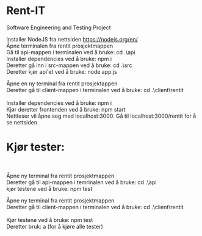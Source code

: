 # Rent-IT
Software Engineering and Testing Project

Installer NodeJS fra nettsiden https://nodejs.org/en/
<br>
Åpne terminalen fra rentit prosjektmappen
<br>
Gå til api-mappen i terminalen ved å bruke: cd .\api
<br>
Installer dependencies ved å bruke: npm i
<br>
Deretter gå inn i src-mappen ved å bruke: cd .\src
<br>
Deretter kjør api'et ved å bruke: node app.js
<br>

Åpne en ny terminal fra rentit prosjektappen
<br>
Deretter gå til client-mappen i terminalen ved å bruke: cd .\client\rentit\
<br>
Installer dependencies ved å bruke: npm i
<br>
Kjør deretter frontenden ved å bruke: npm start
<br>
Nettleser vil åpne seg med localhost:3000. Gå til localhost:3000/rentit for å se nettsiden

# Kjør tester:
<br>

Åpne ny terminal fra rentit prosjektmappen
<br>
Deretter gå til api-mappen i temrinalen ved å bruke: cd .\api
<br>
kjør testene ved å bruke: npm test
<br>

Åpne ny terminal fra rentit prosjektmappen
<br>
Deretter gå til client-mappen i terminalen ved å bruke: cd .\client\rentit\
<br>
Kjør testene ved å bruke: npm test
<br>
Deretter bruk: a (for å kjøre alle tester)
